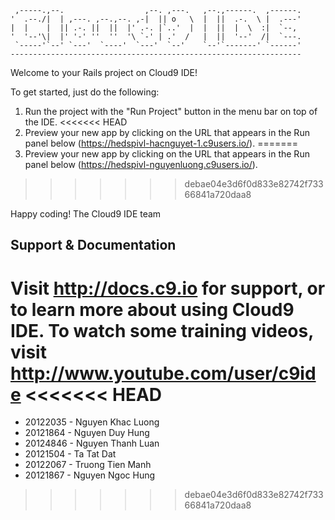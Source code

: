 
     ,-----.,--.                  ,--. ,---.   ,--.,------.  ,------.
    '  .--./|  | ,---. ,--.,--. ,-|  || o   \  |  ||  .-.  \ |  .---'
    |  |    |  || .-. ||  ||  |' .-. |`..'  |  |  ||  |  \  :|  `--, 
    '  '--'\|  |' '-' ''  ''  '\ `-' | .'  /   |  ||  '--'  /|  `---.
     `-----'`--' `---'  `----'  `---'  `--'    `--'`-------' `------'
    ----------------------------------------------------------------- 


Welcome to your Rails project on Cloud9 IDE!

To get started, just do the following:

1. Run the project with the "Run Project" button in the menu bar on top of the IDE.
<<<<<<< HEAD
2. Preview your new app by clicking on the URL that appears in the Run panel below (https://hedspivl-hacnguyet-1.c9users.io/).
=======
2. Preview your new app by clicking on the URL that appears in the Run panel below (https://hedspivl-nguyenluong.c9users.io/).
>>>>>>> debae04e3d6f0d833e82742f73366841a720daa8

Happy coding!
The Cloud9 IDE team


## Support & Documentation

Visit http://docs.c9.io for support, or to learn more about using Cloud9 IDE. 
To watch some training videos, visit http://www.youtube.com/user/c9ide
<<<<<<< HEAD
=======

- 20122035 - Nguyen Khac Luong
- 20121864 - Nguyen Duy Hung
- 20124846 - Nguyen Thanh Luan 
- 20121504 - Ta Tat Dat
- 20122067 - Truong Tien Manh
- 20121867 - Nguyen Ngoc Hung
>>>>>>> debae04e3d6f0d833e82742f73366841a720daa8
